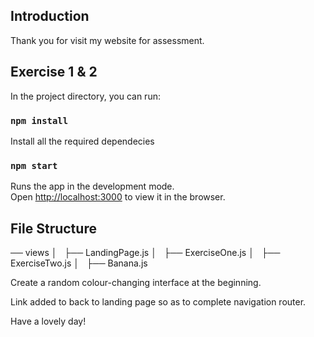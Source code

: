## Introduction

Thank you for visit my website for assessment.

## Exercise 1 & 2

In the project directory, you can run:

### `npm install`

Install all the required dependecies

### `npm start`

Runs the app in the development mode.\
Open [http://localhost:3000](http://localhost:3000) to view it in the browser.

## File Structure
── views 
│   ├── LandingPage.js
│   ├── ExerciseOne.js
│   ├── ExerciseTwo.js
│   ├── Banana.js

Create a random colour-changing interface at the beginning.

Link added to back to landing page so as to complete navigation router.

Have a lovely day!